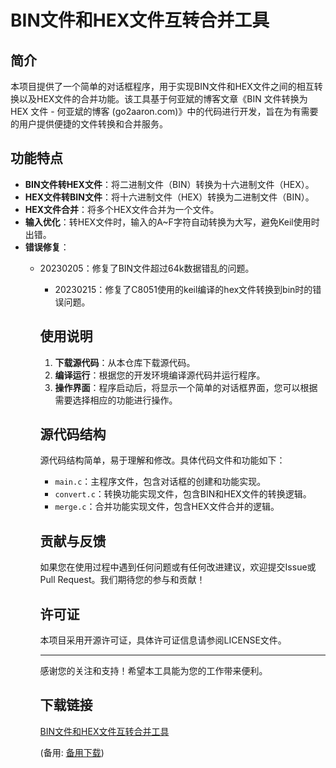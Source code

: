 # BIN文件和HEX文件互转合并工具

## 简介
本项目提供了一个简单的对话框程序，用于实现BIN文件和HEX文件之间的相互转换以及HEX文件的合并功能。该工具基于何亚斌的博客文章《BIN 文件转换为 HEX 文件 - 何亚斌的博客 (go2aaron.com)》中的代码进行开发，旨在为有需要的用户提供便捷的文件转换和合并服务。

## 功能特点
- **BIN文件转HEX文件**：将二进制文件（BIN）转换为十六进制文件（HEX）。
- **HEX文件转BIN文件**：将十六进制文件（HEX）转换为二进制文件（BIN）。
- **HEX文件合并**：将多个HEX文件合并为一个文件。
- **输入优化**：转HEX文件时，输入的A~F字符自动转换为大写，避免Keil使用时出错。
- **错误修复**：
  - 20230205：修复了BIN文件超过64k数据错乱的问题。
    - 20230215：修复了C8051使用的keil编译的hex文件转换到bin时的错误问题。

    ## 使用说明
    1. **下载源代码**：从本仓库下载源代码。
    2. **编译运行**：根据您的开发环境编译源代码并运行程序。
    3. **操作界面**：程序启动后，将显示一个简单的对话框界面，您可以根据需要选择相应的功能进行操作。

    ## 源代码结构
    源代码结构简单，易于理解和修改。具体代码文件和功能如下：
    - `main.c`：主程序文件，包含对话框的创建和功能实现。
    - `convert.c`：转换功能实现文件，包含BIN和HEX文件的转换逻辑。
    - `merge.c`：合并功能实现文件，包含HEX文件合并的逻辑。

    ## 贡献与反馈
    如果您在使用过程中遇到任何问题或有任何改进建议，欢迎提交Issue或Pull Request。我们期待您的参与和贡献！

    ## 许可证
    本项目采用开源许可证，具体许可证信息请参阅LICENSE文件。

    ---

    感谢您的关注和支持！希望本工具能为您的工作带来便利。

    ## 下载链接
    [BIN文件和HEX文件互转合并工具](https://pan.quark.cn/s/36d397853633) 

    (备用: [备用下载](https://pan.baidu.com/s/1x1vndugBDNfnY1lWsMvjSQ?pwd=1234))

